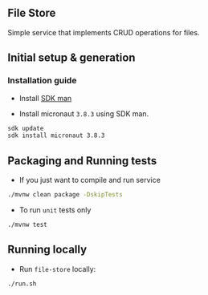 ## File Store
Simple service that implements CRUD operations for files.

## Initial setup & generation

### Installation guide

* Install [SDK man](https://sdkman.io/)

* Install micronaut `3.8.3` using SDK man.
```bash
sdk update
sdk install micronaut 3.8.3
```

## Packaging and Running tests

* If you just want to compile and run service
```bash
./mvnw clean package -DskipTests
```

* To run `unit` tests only
```bash
./mvnw test
```

## Running locally

* Run `file-store` locally:
```bash
./run.sh
````

